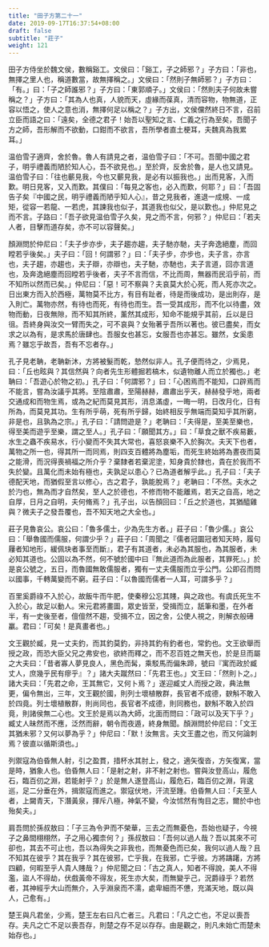 ```yaml
---
title: "田子方第二十一"
date: 2019-09-17T16:37:54+08:00
draft: false
subtitle: "莊子"
weight: 121
---
```




田子方侍坐於魏文侯，數稱谿工。文侯曰：「<span class="text-secondary">谿工，子之師邪？</span>」子方曰：「<span class="text-secondary">非也，無擇之里人也，稱道數當，故無擇稱之。</span>」文侯曰：「<span class="text-secondary">然則子無師邪？</span>」子方曰：「<span class="text-secondary">有。</span>」曰：「<span class="text-secondary">子之師誰邪？</span>」子方曰：「<span class="text-secondary">東郭順子。</span>」文侯曰：「<span class="text-secondary">然則夫子何故未嘗稱之？</span>」子方曰：「<span class="text-secondary">其為人也真，人貌而天，虛緣而葆真，清而容物，物無道，正容以悟之，使人之意也消，無擇何足以稱之？</span>」子方出，文侯儻然終日不言，召前立臣而語之曰：「<span class="text-secondary">遠矣，全德之君子！始吾以聖知之言、仁義之行為至矣，吾聞子方之師，吾形解而不欲動，口鉗而不欲言，吾所學者直土梗耳，夫魏真為我累耳。</span>」



温伯雪子適齊，舍於魯。魯人有請見之者，温伯雪子曰：「<span class="text-secondary">不可。吾聞中國之君子，明乎禮義而陋於知人心，吾不欲見也。</span>」至於齊，反舍於魯，是人也又請見。温伯雪子曰：「<span class="text-secondary">往也蘄見我，今也又蘄見我，是必有以振我也。</span>」出而見客，入而歎。明日見客，又入而歎。其僕曰：「<span class="text-secondary">每見之客也，必入而歎，何耶？</span>」曰：「<span class="text-secondary">吾固告子矣『中國之民，明乎禮義而陋乎知人心』，昔之見我者，進退一成規、一成矩，從容一若龍、一若虎，其諫我也似子，其道我也似父，是以歎也。</span>」仲尼見之而不言。子路曰：「<span class="text-secondary">吾子欲見温伯雪子久矣，見之而不言，何邪？</span>」仲尼曰：「<span class="text-secondary">若夫人者，目擊而道存矣，亦不可以容聲矣。</span>」



顏淵問於仲尼曰：「<span class="text-secondary">夫子步亦步，夫子趨亦趨，夫子馳亦馳，夫子奔逸絕塵，而回瞠若乎後矣。</span>」夫子曰：「<span class="text-secondary">回！何謂邪？</span>」曰：「<span class="text-secondary">夫子步，亦步也，夫子言，亦言也，夫子趨，亦趨也，夫子辯，亦辯也，夫子馳，亦馳也，夫子言道，回亦言道也，及奔逸絕塵而回瞠若乎後者，夫子不言而信，不比而周，無器而民滔乎前，而不知所以然而已矣。</span>」仲尼曰：「<span class="text-secondary">惡！可不察與？夫哀莫大於心死，而人死亦次之。日出東方而入於西極，萬物莫不比方，有目有趾者，待是而後成功，是出則存，是入則亡。萬物亦然，有待也而死，有待也而生。吾一受其成形，而不化以待盡，效物而動，日夜無隙，而不知其所終，薰然其成形，知命不能規乎其前，丘以是日徂。吾終身與汝交一臂而失之，可不哀與？女殆著乎吾所以著也。彼已盡矣，而女求之以為有，是求馬於唐肆也。吾服女也甚忘，女服吾也亦甚忘。雖然，女奚患焉？雖忘乎故吾，吾有不忘者存。</span>」



孔子見老聃，老聃新沐，方將被髮而乾，慹然似非人。孔子便而待之，少焉見，曰：「<span class="text-secondary">丘也眩與？其信然與？向者先生形體掘若槁木，似遺物離人而立於獨也。</span>」老聃曰：「<span class="text-secondary">吾遊心於物之初。</span>」孔子曰：「<span class="text-secondary">何謂邪？</span>」曰：「<span class="text-secondary">心困焉而不能知，口辟焉而不能言，嘗為汝議乎其將。至陰肅肅，至陽赫赫，肅肅出乎天，赫赫發乎地，兩者交通成和而物生焉，或為之紀而莫見其形，消息滿虛，一晦一明，日改月化，日有所為，而莫見其功。生有所乎萌，死有所乎歸，始終相反乎無端而莫知乎其所窮，非是也，且孰為之宗。</span>」孔子曰：「<span class="text-secondary">請問遊是？</span>」老聃曰：「<span class="text-secondary">夫得是，至美至樂也，得至美而遊乎至樂，謂之至人。</span>」孔子曰：「<span class="text-secondary">願聞其方。</span>」曰：「<span class="text-secondary">草食之獸不疾易藪，水生之蟲不疾易水，行小變而不失其大常也，喜怒哀樂不入於胸次。夫天下也者，萬物之所一也，得其所一而同焉，則四支百體將為塵垢，而死生終始將為晝夜而莫之能滑，而況得喪禍福之所介乎？棄隸者若棄泥塗，知身貴於隸也，貴在於我而不失於變。且萬化而未始有極也，夫孰足以患心？已為道者解乎此。</span>」孔子曰：「<span class="text-secondary">夫子德配天地，而猶假至言以修心，古之君子，孰能脫焉？</span>」老聃曰：「<span class="text-secondary">不然。夫水之於汋也，無為而才自然矣，至人之於德也，不修而物不能離焉，若天之自高，地之自厚，日月之自明，夫何脩焉？</span>」孔子出，以告顏回曰：「<span class="text-secondary">丘之於道也，其猶醯雞與？微夫子之發吾覆也，吾不知天地之大全也。</span>」



莊子見魯哀公。哀公曰：「<span class="text-secondary">魯多儒士，少為先生方者。</span>」莊子曰：「<span class="text-secondary">魯少儒。</span>」哀公曰：「<span class="text-secondary">舉魯國而儒服，何謂少乎？</span>」莊子曰：「<span class="text-secondary">周聞之『儒者冠圜冠者知天時，履句屨者知地形，緩佩玦者事至而斷』，君子有其道者，未必為其服也，為其服者，未必知其道也。公固以為不然，何不號於國中曰『無此道而為此服者，其罪死』。</span>」於是哀公號之，五日，而魯國無敢儒服者，獨有一丈夫儒服而立乎公門。公即召而問以國事，千轉萬變而不窮。莊子曰：「<span class="text-secondary">以魯國而儒者一人耳，可謂多乎？</span>」



百里奚爵祿不入於心，故飯牛而牛肥，使秦穆公忘其賤，與之政也。有虞氏死生不入於心，故足以動人。宋元君將畫圖，眾史皆至，受揖而立，舐筆和墨，在外者半，有一史後至者，儃儃然不趨，受揖不立，因之舍，公使人視之，則解衣般礡臝。君曰：「<span class="text-secondary">可矣！是真畫者也。</span>」



文王觀於臧，見一丈夫釣，而其釣莫釣，非持其釣有釣者也，常釣也。文王欲舉而授之政，而恐大臣父兄之弗安也，欲終而釋之，而不忍百姓之無天也，於是旦而屬之大夫曰：「<span class="text-secondary">昔者寡人夢見良人，黑色而髯，乘駁馬而偏朱蹄，號曰『寓而政於臧丈人，庶幾乎民有瘳乎』？</span>」諸大夫蹴然曰：「<span class="text-secondary">先君王也。</span>」文王曰：「<span class="text-secondary">然則卜之。</span>」諸大夫曰：「<span class="text-secondary">先君之命，王其無它，又何卜焉？</span>」遂迎臧丈人而授之政，典法無更，偏令無出，三年，文王觀於國，則列士壞植散群，長官者不成德，斔斛不敢入於四竟。列士壞植散群，則尚同也，長官者不成德，則同務也，斔斛不敢入於四竟，則諸侯無二心也。文王於是焉以為大師，北面而問曰：「<span class="text-secondary">政可以及天下乎？</span>」臧丈人昧然而不應，泛然而辭，朝令而夜遁，終身無聞。顏淵問於仲尼曰：「<span class="text-secondary">文王其猶未邪？又何以夢為乎？</span>」仲尼曰：「<span class="text-secondary">默！汝無言。夫文王盡之也，而又何論刺焉？彼直以循斯須也。</span>」



列禦寇為伯昏無人射，引之盈貫，措杯水其肘上，發之，適矢復沓，方矢復寓，當是時，猶象人也。伯昏無人曰：「<span class="text-secondary">是射之射，非不射之射也。嘗與汝登高山，履危石，臨百仞之淵，若能射乎？</span>」於是無人遂登高山，履危石，臨百仞之淵，背逡巡，足二分垂在外，揖禦寇而進之。禦寇伏地，汗流至踵。伯昏無人曰：「<span class="text-secondary">夫至人者，上闚青天，下潛黃泉，揮斥八極，神氣不變，今汝怵然有恂目之志，爾於中也殆矣夫。</span>」



肩吾問於孫叔敖曰：「<span class="text-secondary">子三為令尹而不榮華，三去之而無憂色，吾始也疑子，今視子之鼻間栩栩然，子之用心獨柰何？</span>」孫叔敖曰：「<span class="text-secondary">吾何以過人哉？吾以其來不可卻也，其去不可止也，吾以為得失之非我也，而無憂色而已矣，我何以過人哉？且不知其在彼乎？其在我乎？其在彼邪，亡乎我，在我邪，亡乎彼。方將躊躇，方將四顧，何暇至乎人貴人賤哉？</span>」仲尼聞之曰：「<span class="text-secondary">古之真人，知者不得說，美人不得濫，盜人不得劫，伏戲黃帝不得友，死生亦大矣，而無變乎己，況爵祿乎？若然者，其神經乎大山而無介，入乎淵泉而不濡，處卑細而不憊，充滿天地，既以與人，己愈有。</span>」



楚王與凡君坐，少焉，楚王左右曰凡亡者三。凡君曰：「<span class="text-secondary">凡之亡也，不足以喪吾存。夫凡之亡不足以喪吾存，則楚之存不足以存存。由是觀之，則凡未始亡而楚未始存也。</span>」